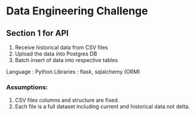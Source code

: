 # Data Engineering Challenge

## Section 1 for API
1. Receive historical data from CSV files
2. Upload the data into Postgres DB
3. Batch insert of data into respective tables

Language : Python
Libraries : flask, sqlalchemy (ORM)

### Assumptions:
1. CSV files columns and structure are fixed.
2. Each file is a full dataset including current and historical data not delta.